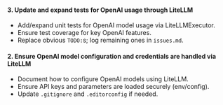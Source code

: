 #### 3. Update and expand tests for OpenAI usage through LiteLLM

* Add/expand unit tests for OpenAI model usage via LiteLLMExecutor.
* Ensure test coverage for key OpenAI features.
* Replace obvious `TODO:`s; log remaining ones in `issues.md`.

#### 2. Ensure OpenAI model configuration and credentials are handled via LiteLLM

* Document how to configure OpenAI models using LiteLLM.
* Ensure API keys and parameters are loaded securely (env/config).
* Update `.gitignore` and `.editorconfig` if needed.
